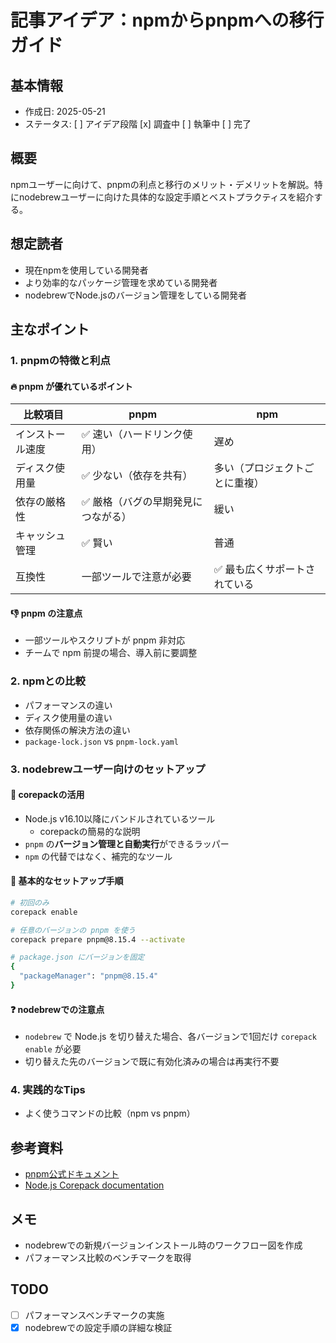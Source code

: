 # 記事アイデア：npmからpnpmへの移行ガイド

## 基本情報
- 作成日: 2025-05-21
- ステータス: [ ] アイデア段階 [x] 調査中 [ ] 執筆中 [ ] 完了

## 概要
npmユーザーに向けて、pnpmの利点と移行のメリット・デメリットを解説。特にnodebrewユーザーに向けた具体的な設定手順とベストプラクティスを紹介する。

## 想定読者
- 現在npmを使用している開発者
- より効率的なパッケージ管理を求めている開発者
- nodebrewでNode.jsのバージョン管理をしている開発者

## 主なポイント

### 1. pnpmの特徴と利点

#### 🔥 pnpm が優れているポイント

| 比較項目            | pnpm                                  | npm                                |
|---------------------|---------------------------------------|-------------------------------------|
| インストール速度     | ✅ 速い（ハードリンク使用）            | 遅め                                |
| ディスク使用量       | ✅ 少ない（依存を共有）                | 多い（プロジェクトごとに重複）      |
| 依存の厳格性         | ✅ 厳格（バグの早期発見につながる）     | 緩い                                |
| キャッシュ管理       | ✅ 賢い                                | 普通                                |
| 互換性               | 一部ツールで注意が必要                | ✅ 最も広くサポートされている        |

#### 👎 pnpm の注意点
- 一部ツールやスクリプトが pnpm 非対応
- チームで npm 前提の場合、導入前に要調整

### 2. npmとの比較
- パフォーマンスの違い
- ディスク使用量の違い
- 依存関係の解決方法の違い
- `package-lock.json` vs `pnpm-lock.yaml`

### 3. nodebrewユーザー向けのセットアップ

#### 🧭 corepackの活用
- Node.js v16.10以降にバンドルされているツール
  - corepackの簡易的な説明
- `pnpm` の**バージョン管理と自動実行**ができるラッパー
- `npm` の代替ではなく、補完的なツール

#### 🔧 基本的なセットアップ手順
```bash
# 初回のみ
corepack enable

# 任意のバージョンの pnpm を使う
corepack prepare pnpm@8.15.4 --activate

# package.json にバージョンを固定
{
  "packageManager": "pnpm@8.15.4"
}
```

#### ❓ nodebrewでの注意点
- `nodebrew` で Node.js を切り替えた場合、各バージョンで1回だけ `corepack enable` が必要
- 切り替えた先のバージョンで既に有効化済みの場合は再実行不要

### 4. 実践的なTips
- よく使うコマンドの比較（npm vs pnpm）

## 参考資料
- [pnpm公式ドキュメント](https://pnpm.io/)
- [Node.js Corepack documentation](https://nodejs.org/api/corepack.html)

## メモ
- nodebrewでの新規バージョンインストール時のワークフロー図を作成
- パフォーマンス比較のベンチマークを取得

## TODO
- [ ] パフォーマンスベンチマークの実施
- [x] nodebrewでの設定手順の詳細な検証